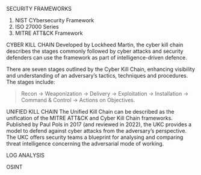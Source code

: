 SECURITY FRAMEWORKS 
1. NIST CYbersecurity Framework
2. ISO 27000 Series
3. MITRE ATT&CK Framework

CYBER KILL CHAIN
Developed by Lockheed Martin, the cyber kill chain describes the stages commonly followed by cyber attacks and security defenders can use the framework as part of intelligence-driven defence.

There are seven stages outlined by the Cyber Kill Chain, enhancing visibility and understanding of an adversary’s tactics, techniques and procedures.
The stages include:
>Recon -> Weaponization -> Delivery -> Exploitation -> Installation -> Command & Control -> Actions on Objectives.

UNIFIED KILL CHAIN
The Unified Kill Chain can be described as the unification of the MITRE ATT&CK and Cyber Kill Chain frameworks. Published by Paul Pols in 2017 (and reviewed in 2022), the UKC provides a model to defend against cyber attacks from the adversary’s perspective. The UKC offers security teams a blueprint for analysing and comparing threat intelligence concerning the adversarial mode of working.

LOG ANALYSIS

OSINT

